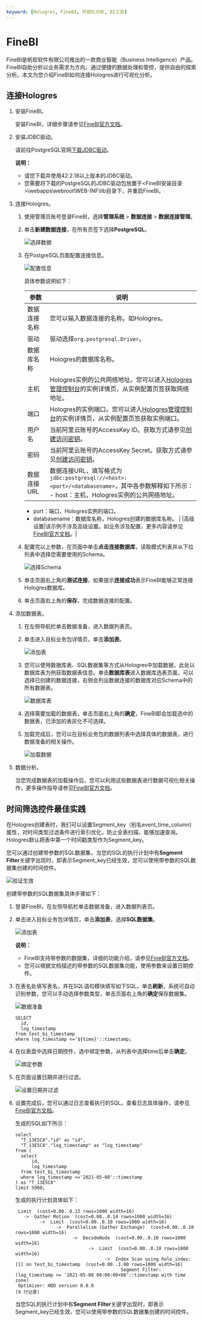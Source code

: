 ```yaml
---
keyword: [Hologres, FineBI, 可视化分析, BI工具]
---
```


# FineBI

FineBI是帆软软件有限公司推出的一款商业智能（Business Intelligence）产品。FineBI自助分析以业务需求为方向，通过便捷的数据处理和管控，提供自由的探索分析。本文为您介绍FineBI如何连接Hologres进行可视化分析。

## 连接Hologres

1.  安装FineBI。

    安装FineBI，详细步骤请参见[FineBI官方文档](https://help.fanruan.com/finebi/doc-view-260.html)。

2.  安装JDBC驱动。

    请前往PostgreSQL官网[下载JDBC驱动](https://mvnrepository.com/artifact/org.postgresql/postgresql)。

    **说明：**

    -   请您下载并使用42.2.18以上版本的JDBC驱动。
    -   您需要将下载的PostgreSQL的JDBC驱动包放置于<FineBI安装目录\>\\webapps\\webroot\\WEB-INF\\lib目录下，并重启FineBI。
3.  连接Hologres。

    1.  使用管理员账号登录FineBI，选择**管理系统** \> **数据连接** \> **数据连接管理**。

    2.  单击**新建数据连接**，在所有页签下选择**PostgreSQL**。

        ![选择数据](https://static-aliyun-doc.oss-accelerate.aliyuncs.com/assets/img/zh-CN/9153249161/p268316.png)

    3.  在PostgreSQL页面配置连接信息。

        ![配置信息](https://static-aliyun-doc.oss-accelerate.aliyuncs.com/assets/img/zh-CN/9153249161/p268321.png)

        具体参数说明如下：

        |参数|说明|
        |--|--|
        |数据连接名称|您可以输入数据连接的名称。如Hologres。|
        |驱动|驱动选择`org.postgresql.Driver`。|
        |数据库名称|Hologres的数据库名称。|
        |主机|Hologres实例的公共网络地址。您可以进入[Hologres管理控制台](https://hologram.console.aliyun.com/#/instance)的实例详情页，从实例配置页签获取网络地址。|
        |端口|Hologres的实例端口。您可以进入[Hologres管理控制台](https://hologram.console.aliyun.com/#/instance)的实例详情页，从实例配置页签获取实例端口。|
        |用户名|当前阿里云账号的AccessKey ID。获取方式请参见[创建访问密钥](/cn.zh-CN/准备工作/准备阿里云账号.md)。|
        |密码|当前阿里云账号的AccessKey Secret。获取方式请参见[创建访问密钥](/cn.zh-CN/准备工作/准备阿里云账号.md)。|
        |数据连接URL|数据连接URL，填写格式为`jdbc:postgresql://<host>:<port>/<databasename>`，其中各参数解释如下所示：        -   host：主机，Hologres实例的公共网络地址。
        -   port：端口，Hologres实例的端口。
        -   databasename：数据库名称，Hologres创建的数据库名称。 |
        |高级设置|该示例不涉及高级设置。如业务涉及配置，更多内容请参见[FineBI官方文档](http://help.finebi.com/doc-view-94.html)。|

    4.  配置完以上参数，在页面中单击**点击连接数据库**，读取模式列表并从下拉列表中选择您需要使用的Schema。

        ![选择Schema](https://static-aliyun-doc.oss-accelerate.aliyuncs.com/assets/img/zh-CN/9153249161/p268347.png)

    5.  单击页面右上角的**测试连接**，如果提示**连接成功**表示FineBI能够正常连接Hologres数据库。

    6.  单击页面右上角的**保存**，完成数据连接的配置。

4.  添加数据表。

    1.  在左侧导航栏单击数据准备，进入数据列表页。

    2.  单击进入目标业务包详情页，单击**添加表**。

        ![添加表](https://static-aliyun-doc.oss-accelerate.aliyuncs.com/assets/img/zh-CN/9153249161/p268362.png)

    3.  您可以使用数据库表、SQL数据集等方式从Hologres中加载数据，此处以数据库表为例获取数据表信息。单击**数据库表**进入数据库选表页面，可以选择已创建的数据连接，右侧会列出数据连接的数据库对应Schema中的所有数据表。

        ![数据库表](https://static-aliyun-doc.oss-accelerate.aliyuncs.com/assets/img/zh-CN/9153249161/p268370.png)

    4.  选择需要加载的数据表，单击页面右上角的**确定**，FineBI即会加载选中的数据表，已添加的表灰化不可选择。

    5.  加载完成后，您可以在目标业务包的数据列表中选择具体的数据表，进行数据准备的相关操作。

        ![加载数据](https://static-aliyun-doc.oss-accelerate.aliyuncs.com/assets/img/zh-CN/9153249161/p268373.png)

5.  数据分析。

    当您完成数据表的加载操作后，您可以利用这些数据表进行数据可视化相关操作，更多操作指导请参见[FineBI官方文档](https://help.fanruan.com/finebi/doc-view-259.html)。


## 时间筛选控件最佳实践

在Hologres创建表时，我们可以设置Segment\_key（别名event\_time\_column\)属性，对时间类型过滤条件进行索引优化，防止全表扫描，能够加速查询。Hologres默认把表中第一个时间戳类型作为Segment\_key。

您可以通过创建带参数的SQL数据集，当您的SQL的执行计划中有**Segment Filter**关键字出现时，即表示Segment\_key已经生效，您可以使用带参数的SQL数据集创建的时间控件。

![验证生效](https://static-aliyun-doc.oss-accelerate.aliyuncs.com/assets/img/zh-CN/1898360261/p272291.png)

创建带参数的SQL数据集具体步骤如下：

1.  登录FineBI，在左侧导航栏单击数据准备，进入数据列表页。

2.  单击进入目标业务包详情页，单击**添加表**，选择**SQL数据集**。

    ![添加表](https://static-aliyun-doc.oss-accelerate.aliyuncs.com/assets/img/zh-CN/9153249161/p268362.png)

    **说明：**

    -   FineBI支持带参数的数据集，详细的功能介绍，请参见[FineBI官方文档](https://help.fanruan.com/finebi/doc-view-890.html)。
    -   您可以根据文档描述的带参数的SQL数据集功能，使用参数来设置日期控件。
3.  在表名处填写表名，并在SQL语句模块填写如下SQL。单击**刷新**，系统可自动识别参数，您可以手动选择参数类型，单击页面右上角的**确定**保存数据集。

    ![数据准备](https://static-aliyun-doc.oss-accelerate.aliyuncs.com/assets/img/zh-CN/2880460261/p272296.png)

    ```
    SELECT 
      id,
      log_timestamp 
    from test_bi_timestamp 
    where log_timestamp <='${time}'::timestamp;
    ```

4.  在仪表盘中选择日期控件，选中绑定参数，从列表中选择time后单击**确定**。

    ![绑定参数](https://static-aliyun-doc.oss-accelerate.aliyuncs.com/assets/img/zh-CN/2880460261/p272312.png)

5.  在页面设置日期并进行过滤。

    ![设置日期并过滤](https://static-aliyun-doc.oss-accelerate.aliyuncs.com/assets/img/zh-CN/2880460261/p272324.png)

6.  设置完成后，您可以通过日志查看执行的SQL。查看日志具体操作，请参见[FineBI官方文档](https://help.fanruan.com/finebi/doc-view-583.html)。

    生成的SQL如下所示：

    ```
    select 
      "T_13E5C8"."id" as "id", 
      "T_13E5C8"."log_timestamp" as "log_timestamp"
    from (
      select 
          id,
          log_timestamp 
      from test_bi_timestamp 
      where log_timestamp <='2021-05-08'::timestamp
    ) as "T_13E5C8"
    limit 5000;
    ```

    生成的执行计划具体如下：

    ```
     Limit  (cost=0.00..0.15 rows=1000 width=16)
       ->  Gather Motion  (cost=0.00..0.14 rows=1000 width=16)
             ->  Limit  (cost=0.00..0.10 rows=1000 width=16)
                   ->  Parallelism (Gather Exchange)  (cost=0.00..0.10 rows=1000 width=16)
                         ->  DecodeNode  (cost=0.00..0.10 rows=1000 width=16)
                               ->  Limit  (cost=0.00..0.10 rows=1000 width=16)
                                     ->  Index Scan using holo_index:[1] on test_bi_timestamp  (cost=0.00..1.00 rows=1000 width=16)
                                           Segment Filter: (log_timestamp <= '2021-05-08 00:00:00+08'::timestamp with time zone)
     Optimizer: HQO version 0.8.0
    (9 行记录)
    ```

    当您SQL的执行计划中有**Segment Filter**关键字出现时，即表示Segment\_key已经生效，您可以使用带参数的SQL数据集创建的时间控件。


